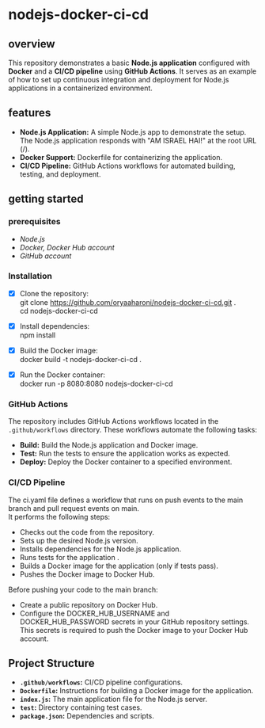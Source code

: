 # nodejs-docker-ci-cd

## overview

This repository demonstrates a basic __Node.js application__ configured with __Docker__ and a __CI/CD pipeline__ using __GitHub Actions__. It serves as an example of how to set up continuous integration and deployment for Node.js applications in a containerized environment.

## features
- **Node.js Application:** A simple Node.js app to demonstrate the setup. The Node.js application responds with "AM ISRAEL HAI!" at the root URL (/).
- **Docker Support:** Dockerfile for containerizing the application.
- **CI/CD Pipeline:** GitHub Actions workflows for automated building, testing, and deployment.

## getting started
### prerequisites
- _Node.js_
- _Docker, Docker Hub account_
- _GitHub account_

### Installation
* [x] Clone the repository:<br>
git clone https://github.com/oryaaharoni/nodejs-docker-ci-cd.git .<br>
cd nodejs-docker-ci-cd

* [x] Install dependencies:<br>
npm install

* [x] Build the Docker image:<br>
docker build -t nodejs-docker-ci-cd .

* [x] Run the Docker container:<br>
docker run -p 8080:8080 nodejs-docker-ci-cd

### GitHub Actions
The repository includes GitHub Actions workflows located in the `.github/workflows` directory. These workflows automate the following tasks:
- **Build:**  Build the Node.js application and Docker image.
- **Test:**  Run the tests to ensure the application works as expected.
- **Deploy:**  Deploy the Docker container to a specified environment.

### CI/CD Pipeline
The ci.yaml file defines a workflow that runs on push events to the main branch and pull request events on main. <br>
It performs the following steps:
- Checks out the code from the repository.
- Sets up the desired Node.js version.
- Installs dependencies for the Node.js application.
- Runs tests for the application .
- Builds a Docker image for the application (only if tests pass).
- Pushes the Docker image to Docker Hub.

Before pushing your code to the main branch:
- Create a public repository on Docker Hub.
- Configure the DOCKER_HUB_USERNAME and DOCKER_HUB_PASSWORD secrets in your GitHub repository settings. This secrets is required to push the Docker image to your Docker Hub account.

## Project Structure
- **`.github/workflows`:** CI/CD pipeline configurations.
- **`Dockerfile`:** Instructions for building a Docker image for the application.
- **`index.js`:** The main application file for the Node.js server.
- **`test`:** Directory containing test cases.
- **`package.json`:** Dependencies and scripts.
